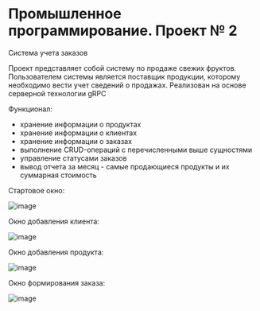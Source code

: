 # Промышленное программирование. Проект № 2
Система учета заказов
  <p></p>

  Проект представляет собой систему по продаже свежих фруктов.
  Пользователем системы является поставщик продукции, которому необходимо вести учет сведений о продажах.
  Реализован на основе серверной технологии gRPC

  Функционал:
  - хранение информации о продуктах
  - хранение информации о клиентах
  - хранение информации о заказах
  - выполнение CRUD-операций с перечисленными выше сущностями
  - управление статусами заказов
  - вывод отчета за месяц - самые продающиеся продукты и их суммарная стоимость

Стартовое окно:

![image](https://user-images.githubusercontent.com/92379489/171015663-56e343b9-6484-4fd3-b839-c68f6d50a4b0.png)

Окно добавления клиента:

![image](https://user-images.githubusercontent.com/92379489/171015841-0003546c-5a7d-4db5-a86a-e01359600720.png)

Окно добавления продукта:

![image](https://user-images.githubusercontent.com/92379489/171015936-22bb6f23-2b8a-4e8f-b0e4-b51b5033de22.png)

Окно формирования заказа:

![image](https://user-images.githubusercontent.com/92379489/171016126-73911a3c-672b-40d3-9249-5d03bece7f14.png)
